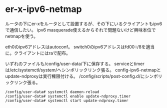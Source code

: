 # er-x-ipv6-netmap
ルータの下にer-xをルータとして設置するが、その下にいるクライアントもipv6で通信したい。
ipv6 masquerade使えるからそれで問題ないけど興味本位でnetmapを使う。

eth0のipv6アドレスはautoconf。
switch0のipv6アドレスはfd00::/8を適当に。クライアントにはraで配布。

いずれのファイルも/config/user-data/下に保存する。
serviceとtimerは/etc/systemctl/system/へシンボリックリンク張る。
config-ipv6-netmapとupdate-ndproxyは実行権限付ける。
/config/scripts/post-config.d/にシンボリックリンク張る。
```
/config/user-data# systemctl daemon-reload
/config/user-data# systemctl enable update-ndproxy.timer
/config/user-data# systemctl start update-ndproxy.timer
```
